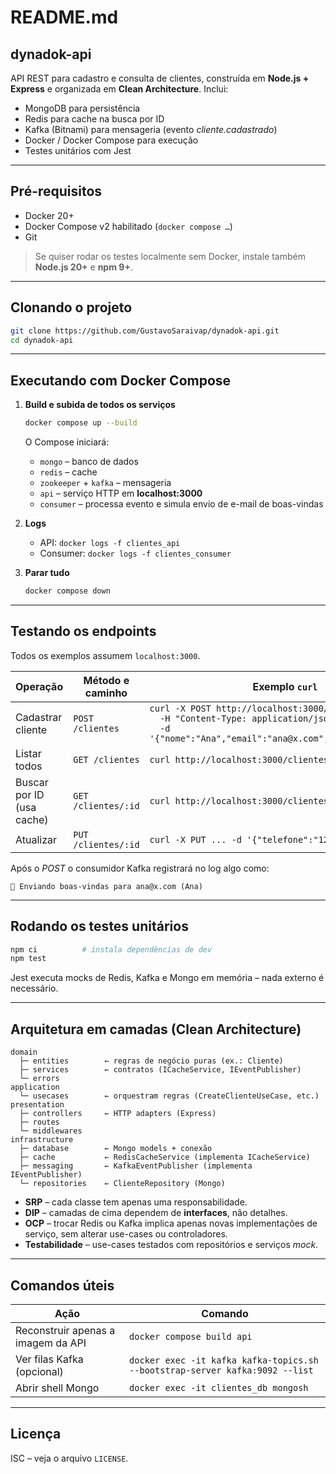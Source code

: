 # README.md

## dynadok-api

API REST para cadastro e consulta de clientes, construída em **Node.js + Express** e organizada em **Clean Architecture**.
Inclui:

* MongoDB para persistência
* Redis para cache na busca por ID
* Kafka (Bitnami) para mensageria (evento *cliente.cadastrado*)
* Docker / Docker Compose para execução
* Testes unitários com Jest

---

## Pré-requisitos

* Docker 20+
* Docker Compose v2 habilitado (`docker compose …`)
* Git

> Se quiser rodar os testes localmente sem Docker, instale também **Node.js 20+** e **npm 9+**.

---

## Clonando o projeto

```bash
git clone https://github.com/GustavoSaraivap/dynadok-api.git
cd dynadok-api
```

---

## Executando com Docker Compose

1. **Build e subida de todos os serviços**

   ```bash
   docker compose up --build
   ```

   O Compose iniciará:

   * `mongo` – banco de dados
   * `redis` – cache
   * `zookeeper` + `kafka` – mensageria
   * `api` – serviço HTTP em **localhost:3000**
   * `consumer` – processa evento e simula envio de e-mail de boas-vindas

2. **Logs**

   * API: `docker logs -f clientes_api`
   * Consumer: `docker logs -f clientes_consumer`

3. **Parar tudo**

   ```bash
   docker compose down
   ```

---

## Testando os endpoints

Todos os exemplos assumem `localhost:3000`.

| Operação                  | Método e caminho    | Exemplo `curl`                                                                                                                                               |
| ------------------------- | ------------------- | ------------------------------------------------------------------------------------------------------------------------------------------------------------ |
| Cadastrar cliente         | `POST /clientes`    | `curl -X POST http://localhost:3000/clientes \`<br>`  -H "Content-Type: application/json" \`<br>`  -d '{"nome":"Ana","email":"ana@x.com","telefone":"999"}'` |
| Listar todos              | `GET /clientes`     | `curl http://localhost:3000/clientes`                                                                                                                        |
| Buscar por ID (usa cache) | `GET /clientes/:id` | `curl http://localhost:3000/clientes/<ID>`                                                                                                                   |
| Atualizar                 | `PUT /clientes/:id` | `curl -X PUT ... -d '{"telefone":"123"}'`                                                                                                                    |

Após o *POST* o consumidor Kafka registrará no log algo como:

```
📧 Enviando boas-vindas para ana@x.com (Ana)
```

---

## Rodando os testes unitários

```bash
npm ci          # instala dependências de dev
npm test
```

Jest executa mocks de Redis, Kafka e Mongo em memória – nada externo é necessário.

---

## Arquitetura em camadas (Clean Architecture)

```
domain
  ├─ entities        ← regras de negócio puras (ex.: Cliente)
  ├─ services        ← contratos (ICacheService, IEventPublisher)
  └─ errors
application
  └─ usecases        ← orquestram regras (CreateClienteUseCase, etc.)
presentation
  ├─ controllers     ← HTTP adapters (Express)
  ├─ routes
  └─ middlewares
infrastructure
  ├─ database        ← Mongo models + conexão
  ├─ cache           ← RedisCacheService (implementa ICacheService)
  ├─ messaging       ← KafkaEventPublisher (implementa IEventPublisher)
  └─ repositories    ← ClienteRepository (Mongo)
```

* **SRP** – cada classe tem apenas uma responsabilidade.
* **DIP** – camadas de cima dependem de **interfaces**, não detalhes.
* **OCP** – trocar Redis ou Kafka implica apenas novas implementações de serviço, sem alterar use-cases ou controladores.
* **Testabilidade** – use-cases testados com repositórios e serviços *mock*.

---

## Comandos úteis

| Ação                               | Comando                                                                      |
| ---------------------------------- | ---------------------------------------------------------------------------- |
| Reconstruir apenas a imagem da API | `docker compose build api`                                                   |
| Ver filas Kafka (opcional)         | `docker exec -it kafka kafka-topics.sh --bootstrap-server kafka:9092 --list` |
| Abrir shell Mongo                  | `docker exec -it clientes_db mongosh`                                        |

---

## Licença

ISC – veja o arquivo `LICENSE`.
